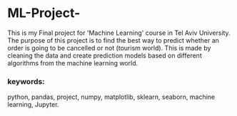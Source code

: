 # ML-Project-

This is my Final project for 'Machine Learning' course in Tel Aviv University.
The purpose of this project is to find the best way to predict whether an order is going to be cancelled or not (tourism world). This is made by cleaning the data
and create prediction models based on different algorithms from the machine learning world. 

### keywords:

python, pandas, project, numpy, matplotlib, sklearn, seaborn, machine learning, Jupyter. 
